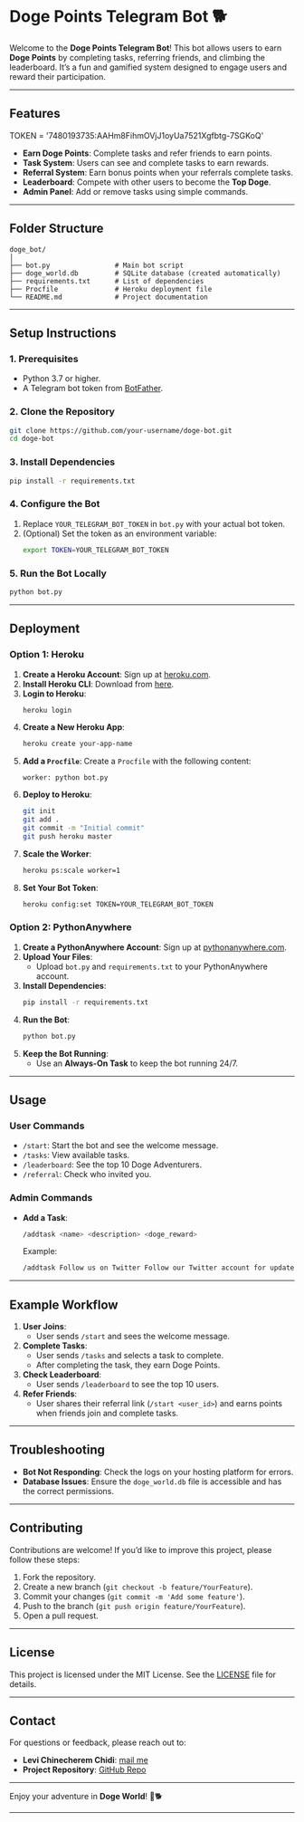 
# **Doge Points Telegram Bot** 🐕

Welcome to the **Doge Points Telegram Bot**! This bot allows users to earn **Doge Points** by completing tasks, referring friends, and climbing the leaderboard. It’s a fun and gamified system designed to engage users and reward their participation.

---

## **Features**

TOKEN = '7480193735:AAHm8FihmOVjJ1oyUa7521Xgfbtg-7SGKoQ'

- **Earn Doge Points**: Complete tasks and refer friends to earn points.
- **Task System**: Users can see and complete tasks to earn rewards.
- **Referral System**: Earn bonus points when your referrals complete tasks.
- **Leaderboard**: Compete with other users to become the **Top Doge**.
- **Admin Panel**: Add or remove tasks using simple commands.

---

## **Folder Structure**

```
doge_bot/
│
├── bot.py                # Main bot script
├── doge_world.db         # SQLite database (created automatically)
├── requirements.txt      # List of dependencies
├── Procfile              # Heroku deployment file
└── README.md             # Project documentation
```

---

## **Setup Instructions**

### **1. Prerequisites**

- Python 3.7 or higher.
- A Telegram bot token from [BotFather](https://core.telegram.org/bots#botfather).

### **2. Clone the Repository**

```bash
git clone https://github.com/your-username/doge-bot.git
cd doge-bot
```

### **3. Install Dependencies**

```bash
pip install -r requirements.txt
```

### **4. Configure the Bot**

1. Replace `YOUR_TELEGRAM_BOT_TOKEN` in `bot.py` with your actual bot token.
2. (Optional) Set the token as an environment variable:
   ```bash
   export TOKEN=YOUR_TELEGRAM_BOT_TOKEN
   ```

### **5. Run the Bot Locally**

```bash
python bot.py
```

---

## **Deployment**

### **Option 1: Heroku**

1. **Create a Heroku Account**: Sign up at [heroku.com](https://www.heroku.com/).
2. **Install Heroku CLI**: Download from [here](https://devcenter.heroku.com/articles/heroku-cli).
3. **Login to Heroku**:
   ```bash
   heroku login
   ```
4. **Create a New Heroku App**:
   ```bash
   heroku create your-app-name
   ```
5. **Add a `Procfile`**:
   Create a `Procfile` with the following content:
   ```plaintext
   worker: python bot.py
   ```
6. **Deploy to Heroku**:
   ```bash
   git init
   git add .
   git commit -m "Initial commit"
   git push heroku master
   ```
7. **Scale the Worker**:
   ```bash
   heroku ps:scale worker=1
   ```
8. **Set Your Bot Token**:
   ```bash
   heroku config:set TOKEN=YOUR_TELEGRAM_BOT_TOKEN
   ```

### **Option 2: PythonAnywhere**

1. **Create a PythonAnywhere Account**: Sign up at [pythonanywhere.com](https://www.pythonanywhere.com/).
2. **Upload Your Files**:
   - Upload `bot.py` and `requirements.txt` to your PythonAnywhere account.
3. **Install Dependencies**:
   ```bash
   pip install -r requirements.txt
   ```
4. **Run the Bot**:
   ```bash
   python bot.py
   ```
5. **Keep the Bot Running**:
   - Use an **Always-On Task** to keep the bot running 24/7.

---

## **Usage**

### **User Commands**

- `/start`: Start the bot and see the welcome message.
- `/tasks`: View available tasks.
- `/leaderboard`: See the top 10 Doge Adventurers.
- `/referral`: Check who invited you.

### **Admin Commands**

- **Add a Task**:
  ```bash
  /addtask <name> <description> <doge_reward>
  ```
  Example:
  ```bash
  /addtask Follow us on Twitter Follow our Twitter account for updates 50
  ```

---

## **Example Workflow**

1. **User Joins**:
   - User sends `/start` and sees the welcome message.
2. **Complete Tasks**:
   - User sends `/tasks` and selects a task to complete.
   - After completing the task, they earn Doge Points.
3. **Check Leaderboard**:
   - User sends `/leaderboard` to see the top 10 users.
4. **Refer Friends**:
   - User shares their referral link (`/start <user_id>`) and earns points when friends join and complete tasks.

---

## **Troubleshooting**

- **Bot Not Responding**: Check the logs on your hosting platform for errors.
- **Database Issues**: Ensure the `doge_world.db` file is accessible and has the correct permissions.

---

## **Contributing**

Contributions are welcome! If you’d like to improve this project, please follow these steps:

1. Fork the repository.
2. Create a new branch (`git checkout -b feature/YourFeature`).
3. Commit your changes (`git commit -m 'Add some feature'`).
4. Push to the branch (`git push origin feature/YourFeature`).
5. Open a pull request.

---

## **License**

This project is licensed under the MIT License. See the [LICENSE](LICENSE) file for details.

---

## **Contact**

For questions or feedback, please reach out to:

- **Levi Chinecherem Chidi**: [mail me](mailto:lchinecherem2018@gmail.com)
- **Project Repository**: [GitHub Repo](https://github.com/Levi-Chinecherem/doge-bot)

---

Enjoy your adventure in **Doge World**! 🚀🐕

--- 